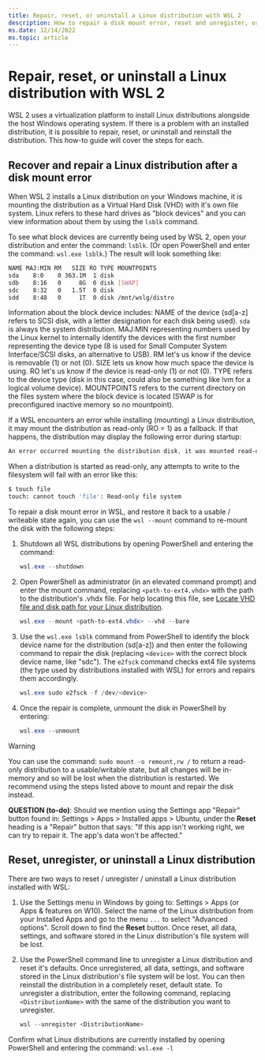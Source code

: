 ```yaml
---
title: Repair, reset, or uninstall a Linux distribution with WSL 2
description: How to repair a disk mount error, reset and unregister, or completely uninstall a Linux distribution with WSL 2.
ms.date: 12/14/2022
ms.topic: article
---
```


# Repair, reset, or uninstall a Linux distribution with WSL 2

WSL 2 uses a virtualization platform to install Linux distributions alongside the host Windows operating system. If there is a problem with an installed distribution, it is possible to repair, reset, or uninstall and reinstall the distribution. This how-to guide will cover the steps for each.

## Recover and repair a Linux distribution after a disk mount error

When WSL 2 installs a Linux distribution on your Windows machine, it is mounting the distribution as a Virtual Hard Disk (VHD) with it's own file system. Linux refers to these hard drives as "block devices" and you can view information about them by using the `lsblk` command.

To see what block devices are currently being used by WSL 2, open your distribution and enter the command: `lsblk`. (Or open PowerShell and enter the command: `wsl.exe lsblk`.) The result will look something like:

```bash
NAME MAJ:MIN RM   SIZE RO TYPE MOUNTPOINTS
sda    8:0    0 363.1M  1 disk
sdb    8:16   0     8G  0 disk [SWAP]
sdc    8:32   0   1.5T  0 disk
sdd    8:48   0     1T  0 disk /mnt/wslg/distro
```

Information about the block device includes: NAME of the device (sd[a-z] refers to SCSI disk, with a letter designation for each disk being used). `sda` is always the system distribution. MAJ:MIN representing numbers used by the Linux kernel to internally identify the devices with the first number representing the device type (8 is used for Small Computer System Interface/SCSI disks, an alternative to USB). RM let's us know if the device is removable (1) or not (0). SIZE lets us know how much space the device is using. RO let's us know if the device is read-only (1) or not (0). TYPE refers to the device type (disk in this case, could also be something like lvm for a logical volume device). MOUNTPOINTS refers to the current directory on the files system where the block device is located (SWAP is for preconfigured inactive memory so no mountpoint).

If a WSL encounters an error while installing (mounting) a Linux distribution, it may mount the distribution as read-only (RO = 1) as a fallback. If that happens, the distribution may display the following error during startup:

```powershell
An error occurred mounting the distribution disk, it was mounted read-only as a fallback.
```

When a distribution is started as read-only, any attempts to write to the filesystem will fail with an error like this:

```bash
$ touch file
touch: cannot touch 'file': Read-only file system
```

To repair a disk mount error in WSL, and restore it back to a usable / writeable state again, you can use the `wsl --mount` command to re-mount the disk with the following steps:

1. Shutdown all WSL distributions by opening PowerShell and entering the command:

    ```powershell
    wsl.exe --shutdown
    ```

2. Open PowerShell as administrator (in an elevated command prompt) and enter the mount command, replacing `<path-to-ext4.vhdx>` with the path to the distribution's .vhdx file. For help locating this file, see [Locate VHD file and disk path for your Linux distribution](vhd-path.md).

    ```powershell
    wsl.exe --mount <path-to-ext4.vhdx> --vhd --bare
    ```

3. Use the `wsl.exe lsblk` command from PowerShell to identify the block device name for the distribution (sd[a-z]) and then enter the following command to repair the disk (replacing `<device>` with the correct block device name, like "sdc"). The `e2fsck` command checks ext4 file systems (the type used by distributions installed with WSL) for errors and repairs them accordingly.

    ```powershell
    wsl.exe sudo e2fsck -f /dev/<device>
    ```

4. Once the repair is complete, unmount the disk in PowerShell by entering:

    ```powershell
    wsl.exe --unmount
    ```

> [!WARNING]
> You can use the command: `sudo mount -o remount,rw /` to return a read-only distribution to a usable/writable state, but all changes will be in-memory and so will be lost when the distribution is restarted. We recommend using the steps listed above to mount and repair the disk instead.

**QUESTION (to-do)**: Should we mention using the Settings app "Repair" button found in: Settings > Apps > Installed apps > Ubuntu, under the **Reset** heading is a "Repair" button that says: "If this app isn't working right, we can try to repair it. The app's data won't be affected."

## Reset, unregister, or uninstall a Linux distribution

There are two ways to reset / unregister / uninstall a Linux distribution installed with WSL:

1. Use the Settings menu in Windows by going to: Settings > Apps (or Apps & features on W10). Select the name of the Linux distribution from your Installed Apps and go to the menu `...` to select "Advanced options". Scroll down to find the **Reset** button. Once reset, all data, settings, and software stored in the Linux distribution's file system will be lost.

2. Use the PowerShell command line to unregister a Linux distribution and reset it's defaults. Once unregistered, all data, settings, and software stored in the Linux distribution's file system will be lost. You can then reinstall the distribution in a completely reset, default state. To unregister a distribution, enter the following command, replacing `<DistributionName>` with the same of the distribution you want to unregister.

    ```powershell
    wsl --unregister <DistributionName>
    ```

Confirm what Linux distributions are currently installed by opening PowerShell and entering the command: `wsl.exe -l`
